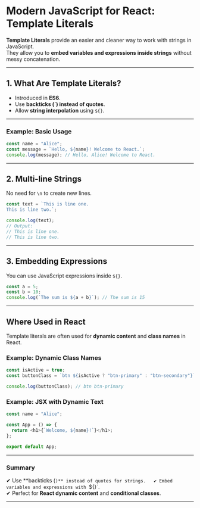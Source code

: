 
#  Modern JavaScript for React: Template Literals

**Template Literals** provide an easier and cleaner way to work with strings in JavaScript.  
They allow you to **embed variables and expressions inside strings** without messy concatenation.

---

## **1. What Are Template Literals?**
- Introduced in **ES6**.
- Use **backticks (`) instead of quotes**.
- Allow **string interpolation** using `${}`.

---

###  Example: Basic Usage
```javascript
const name = "Alice";
const message = `Hello, ${name}! Welcome to React.`;
console.log(message); // Hello, Alice! Welcome to React.
```

---

## **2. Multi-line Strings**
No need for `\n` to create new lines.

```javascript
const text = `This is line one.
This is line two.`;

console.log(text);
// Output:
// This is line one.
// This is line two.
```

---

## **3. Embedding Expressions**
You can use JavaScript expressions inside `${}`.

```javascript
const a = 5;
const b = 10;
console.log(`The sum is ${a + b}`); // The sum is 15
```

---

##  **Where Used in React**
Template literals are often used for **dynamic content** and **class names** in React.

### Example: Dynamic Class Names
```javascript
const isActive = true;
const buttonClass = `btn ${isActive ? "btn-primary" : "btn-secondary"}`;

console.log(buttonClass); // btn btn-primary
```

### Example: JSX with Dynamic Text
```javascript
const name = "Alice";

const App = () => {
  return <h1>{`Welcome, ${name}!`}</h1>;
};

export default App;
```

---

###  Summary
✔ Use **backticks (`)** instead of quotes for strings.  
✔ Embed variables and expressions with `${}`.  
✔ Perfect for **React dynamic content** and **conditional classes**.

---

